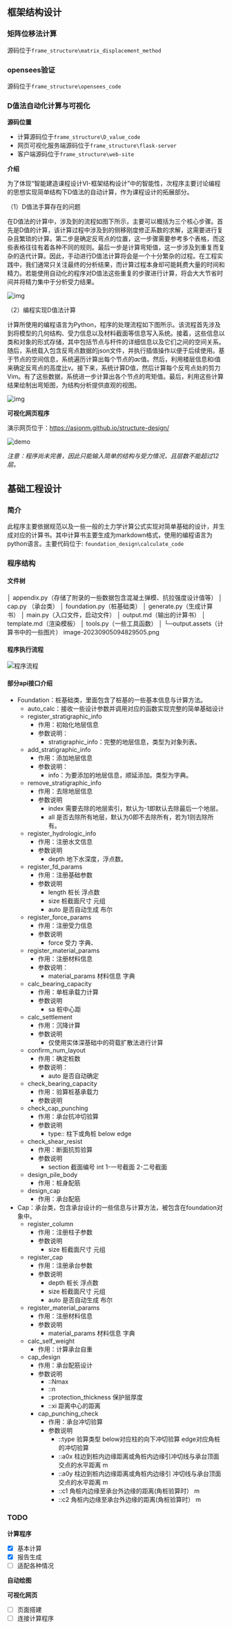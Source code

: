 ## 框架结构设计

### 矩阵位移法计算

源码位于`frame_structure\matrix_displacement_method`

### opensees验证

源码位于`frame_structure\opensees_code`

### D值法自动化计算与可视化

**源码位置**

* 计算源码位于`frame_structure\D_value_code`
* 网页可视化服务端源码位于`frame_structure\flask-server`
* 客户端源码位于`frame_structure\web-site`

**介绍**

为了体现“智能建造课程设计VI-框架结构设计”中的智能性，次程序主要讨论编程的思想实现简单结构下D值法的自动计算，作为课程设计的拓展部分。

（1）D值法手算存在的问题

在D值法的计算中，涉及到的流程如图下所示，主要可以概括为三个核心步骤。首先是D值的计算，该计算过程中涉及到的侧移刚度修正系数的求解，这需要进行复杂且繁琐的计算。第二步是确定反弯点的位置，这一步骤需要参考多个表格，而这些表格往往有着各种不同的规则。最后一步是计算弯矩值，这一步涉及到重复而复杂的迭代计算。因此，手动进行D值法计算将会是一个十分繁杂的过程。在工程实践中，我们通常只关注最终的分析结果，而计算过程本身却可能耗费大量的时间和精力。若能使用自动化的程序对D值法这些重复的步骤进行计算，将会大大节省时间并将精力集中于分析受力结果。

![img](https://github.com/Asionm/structure-design/blob/main/README.assets/clip_image002.png)

（2）编程实现D值法计算

计算所使用的编程语言为Python，程序的处理流程如下图所示。该流程首先涉及到将模型的几何结构、受力信息以及材料截面等信息写入系统。接着，这些信息以类和对象的形式存储，其中包括节点与杆件的详细信息以及它们之间的空间关系。随后，系统载入包含反弯点数据的json文件，并执行插值操作以便于后续使用。基于节点的空间信息，系统遍历计算出每个节点的𝛼𝑐值。然后，利用楼层信息和i值来确定反弯点的高度比v。接下来，系统计算D值，然后计算每个反弯点处的剪力Vim。有了这些数据，系统进一步计算出各个节点的弯矩值。最后，利用这些计算结果绘制出弯矩图，为结构分析提供直观的视图。

![img](https://github.com/Asionm/structure-design/blob/main/README.assets/clip_image002-17024619459071.png)

**可视化网页程序**

演示网页位于：https://asionm.github.io/structure-design/

![demo](https://github.com/Asionm/structure-design/blob/main/README.assets/demo.gif)

*注意：程序尚未完善，因此只能输入简单的结构与受力情况，且层数不能超过12层。*

## 基础工程设计

### 简介

此程序主要依据规范以及一些一般的土力学计算公式实现对简单基础的设计，并生成对应的计算书。其中计算书主要生成为markdown格式，使用的编程语言为python语言。主要代码位于: `foundation_design\calculate_code`

### 程序结构

#### 文件树

│  appendix.py（存储了附录的一些数据包含混凝土弹模、抗拉强度设计值等）
│  cap.py （承台类）
│  foundation.py（桩基础类）
│  generate.py（生成计算书）
│  main.py（入口文件，启动文件）
│  output.md（输出的计算书）
│  template.md（渲染模板）
│  tools.py（一些工具函数）
│
└─output.assets（计算书中的一些图片）
        image-20230905094829505.png

#### 程序执行流程

![程序流程](https://github.com/Asionm/structure-design/blob/main/README.assets/程序流程.svg)

#### 部分api接口介绍

* Foundation：桩基础类，里面包含了桩基的一些基本信息与计算方法。
  * auto_calc：接收一些设计参数并调用对应的函数实现完整的简单基础设计
  * register_stratigraphic_info
    * 作用：初始化地层信息
    * 参数说明：
      * stratigraphic_info：完整的地层信息，类型为对象列表。
  * add_stratigraphic_info
    * 作用：添加地层信息
    * 参数说明：
      * info：为要添加的地层信息，顺延添加。类型为字典。
  * remove_stratigraphic_info
    * 作用：去除地层信息
    * 参数说明
      * index 需要去除的地层索引，默认为-1即默认去除最后一个地层。
      * all 是否去除所有地层，默认为0即不去除所有，若为1则去除所有。
  * register_hydrologic_info
    * 作用：注册水文信息
    * 参数说明
      * depth 地下水深度，浮点数。
  * register_fd_params
    * 作用：注册基础参数
    * 参数说明
      * length 桩长 浮点数
      * size 桩截面尺寸 元组
      *  auto 是否自动生成 布尔
  * register_force_params
    * 作用：注册受力信息
    * 参数说明
      * force 受力 字典、
  * register_material_params
    * 作用：注册材料信息
    * 参数说明：
      * material_params 材料信息 字典
  * calc_bearing_capacity
    * 作用：单桩承载力计算
    * 参数说明
      *  sa 桩中心距
  * calc_settlement
    * 作用：沉降计算
    * 参数说明
      * 仅使用实体深基础中的荷载扩散法进行计算
  * confirm_num_layout
    * 作用：确定桩数
    * 参数说明：
      * auto 是否自动确定
  * check_bearing_capacity
    * 作用：验算桩基承载力
    * 参数说明
  * check_cap_punching
    * 作用：承台抗冲切验算
    * 参数说明
      * type:: 柱下或角桩 below edge
  * check_shear_resist
    * 作用：断面抗剪验算
    * 参数说明
      * section 截面编号 int 1-一号截面 2-二号截面
  * design_pile_body
    * 作用：桩身配筋
  * design_cap
    * 作用：承台配筋
* Cap：承台类，包含承台设计的一些信息与计算方法，被包含在foundation对象中。
  * register_column
    * 作用：注册柱子参数
    * 参数说明
      * size 桩截面尺寸 元组
  * register_cap
    * 作用：注册承台参数    
    * 参数说明
      * depth 桩长 浮点数
      *  size 桩截面尺寸 元组
      *  auto 是否自动生成 布尔
  * register_material_params
    * 作用：注册材料信息
    * 参数说明
      * material_params 材料信息 字典
  * calc_self_weight
    * 作用：计算承台自重
  * cap_design
    * 作用：承台配筋设计
    * 参数说明
      * ::Nmax
      * ::n
      * ::protection_thickness 保护层厚度
      *  ::xi 距离中心的距离
    * cap_punching_check
      * 作用：承台冲切验算
      * 参数说明
        * ::type 验算类型 below对应柱的向下冲切验算 edge对应角桩的冲切验算
        *  ::a0x 柱边到桩内边缘距离或角桩内边缘引冲切线与承台顶面交点的水平距离 m
        *  ::a0y 柱边到桩内边缘距离或角桩内边缘引 冲切线与承台顶面交点的水平距离 m
        * ::c1 角桩内边缘至承台外边缘的距离(角桩验算时） m
        *  ::c2 角桩内边缘至承台外边缘的距离(角桩验算时） m



### TODO  

**计算程序**  

- [x] 基本计算  
- [x] 报告生成  
- [ ] 适配各种情况

**自动绘图**

**可视化网页** 

- [ ] 页面搭建
- [ ] 连接计算程序
